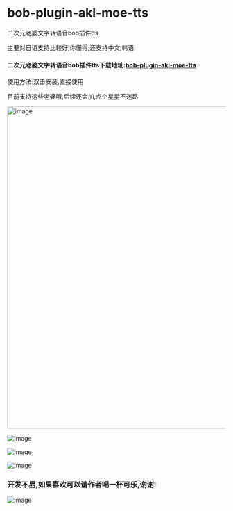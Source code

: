 # bob-plugin-akl-moe-tts
二次元老婆文字转语音bob插件tts

主要对日语支持比较好,你懂得;还支持中文,韩语


#### 二次元老婆文字转语音bob插件tts下载地址:[bob-plugin-akl-moe-tts](https://github.com/akl7777777/bob-plugin-akl-moe-tts/releases/download/v0.0.3/bob-plugin-akl-moe-tts_v0.0.3.bobplugin)

使用方法:双击安装,直接使用

目前支持这些老婆哦,后续还会加,点个星星不迷路

<img width="741" alt="image" src="https://user-images.githubusercontent.com/84266551/225871137-eda6e8b6-7b4b-4034-a7ec-5f649fb87a75.png">



![image](https://user-images.githubusercontent.com/84266551/225867297-77c9a603-9322-4cfc-b997-a1b3c5622e0f.png)


![image](https://user-images.githubusercontent.com/84266551/225867323-336adddd-6191-4762-a4c1-f4fccb223a4d.png)


![image](https://user-images.githubusercontent.com/84266551/225867367-a3ba48e9-7100-4ddc-8189-8260801781d4.png)


### 开发不易,如果喜欢可以请作者喝一杯可乐,谢谢!


![image](https://user-images.githubusercontent.com/84266551/219829283-3ed1798e-aeed-4174-bbcb-f93bf3008817.png)
